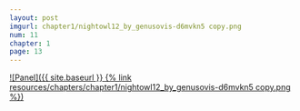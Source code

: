 ```yaml
---
layout: post
imgurl: chapter1/nightowl12_by_genusovis-d6mvkn5 copy.png
num: 11
chapter: 1
page: 13
---
```


[![Panel]({{ site.baseurl }} {% link resources/chapters/chapter1/nightowl12_by_genusovis-d6mvkn5 copy.png %})]({{page.previous.url}}#panel)